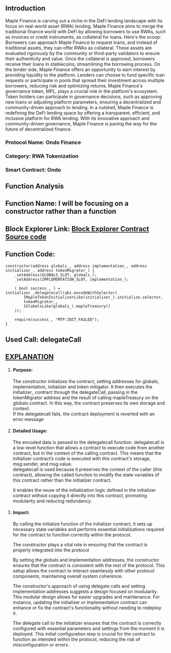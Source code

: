 ## Introduction
<p>Maple Finance is carving out a niche in the DeFi lending landscape with its focus on real-world asset (RWA) lending. Maple Finance aims to merge the traditional finance world with DeFi by allowing borrowers to use RWAs, such as invoices or credit instruments, as collateral for loans. Here's the scoop: Borrowers can approach Maple Finance to request loans, and instead of traditional assets, they can offer RWAs as collateral. These assets are evaluated rigorously by the community or third-party validators to ensure their authenticity and value. Once the collateral is approved, borrowers receive their loans in stablecoins, streamlining the borrowing process. On the lender side, Maple Finance offers an opportunity to earn interest by providing liquidity to the platform. Lenders can choose to fund specific loan requests or participate in pools that spread their investment across multiple borrowers, reducing risk and optimizing returns. Maple Finance's governance token, MPL, plays a crucial role in the platform's ecosystem. Token holders can participate in governance decisions, such as approving new loans or adjusting platform parameters, ensuring a decentralized and community-driven approach to lending. In a nutshell, Maple Finance is redefining the DeFi lending space by offering a transparent, efficient, and inclusive platform for RWA lending. With its innovative approach and community-driven governance, Maple Finance is paving the way for the future of decentralized finance.</p>
<h3>Protocol Name: Ondo Finance</h3>
<h3>Category: RWA Tokenization</h3>
<h3>Smart Contract: Ondo</h3>

## Function Analysis
<h2>Function Name: I will be focusing on a constructor rather than a function</h2>
<h2>Block Explorer Link: <a href="https://etherscan.io/address/0x1915A8dE08A92b846dF7C845e140E4b0714820bd#code">Block Explorer Contract Source code</a></h2>
<h2>Function Code: </h2>    
  <p>
    
    constructor(address globals_, address implementation_, address initializer_, address tokenMigrator_) {
        _setAddress(GLOBALS_SLOT, globals_);
        _setAddress(IMPLEMENTATION_SLOT, implementation_);

        ( bool success_, ) = initializer_.delegatecall(abi.encodeWithSelector(
            IMapleTokenInitializerLike(initializer_).initialize.selector,
            tokenMigrator_,
            IGlobalsLike(globals_).mapleTreasury()
        ));

        require(success_, "MTP:INIT_FAILED");
    }
  </p>

  <h2>Used Call: delegateCall</h2>

  <h2><u>EXPLANATION</u></h2>
  <ol>
  <li>
    <h4>Purpose:</h4>
    <p>The constructor initializes the contract, setting addresses for globals, implementation, initializer and token mitigator. It then executes the initializer_ contract through the delegateCall, passing in the tokenMigrator address and the result of calling mapleTreasury on the globals contract. In this way, the contract preserves its own storage and context.</br>
If the delegatecall fails, the contract deployment is reverted with an error message</p>
  </li>
   <li>
     <h4>Detailed Usage:</h4>
     <p>The encoded data is passed to the delegatecall function.
delegatecall is a low-level function that allows a contract to execute code from another contract, but in the context of the calling contract. This means that the initializer contract’s code is executed with this contract's storage, msg.sender, and msg.value.</br>
     delegatecall is used because it preserves the context of the caller (this contract), allowing the called function to modify the state variables of this contract rather than the initializer contract.</p>
    <p>It enables the reuse of the initialization logic defined in the initializer contract without copying it directly into this contract, promoting modularity and reducing redundancy.</p>
   </li> 
    <li>
      <h4>Impact:</h4>
      <p>
        By calling the initialize function of the initializer contract, it sets up necessary state variables and performs essential initializations required for the contract to function correctly within the protocol.
      </p>
      <p>The constructor plays a vital role in ensuring that the contract is properly integrated into the protocol</p>
      <p>By setting the globals and implementation addresses, the constructor ensures that the contract is consistent with the rest of the protocol.
This setup allows the contract to interact seamlessly with other protocol components, maintaining overall system coherence.
      <p>The constructor's approach of using delegate calls and setting implementation addresses suggests a design focused on modularity.
This modular design allows for easier upgrades and maintenance. For instance, updating the initializer or implementation contract can enhance or fix the contract's functionality without needing to redeploy it.</p>
      <p>The delegate call to the initializer ensures that the contract is correctly configured with essential parameters and settings from the moment it is deployed.
This initial configuration step is crucial for the contract to function as intended within the protocol, reducing the risk of misconfiguration or errors.</p>
    </li>
</ol>

